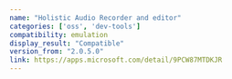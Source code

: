 ```yaml
---
name: "Holistic Audio Recorder and editor"
categories: ['oss', 'dev-tools']
compatibility: emulation
display_result: "Compatible"
version_from: "2.0.5.0"
link: https://apps.microsoft.com/detail/9PCW87MTDKJR
---
```

